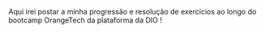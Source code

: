 Aqui irei postar a minha progressão e resolução de exercícios ao longo
do bootcamp OrangeTech da plataforma da DIO !